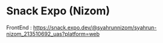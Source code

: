 # Snack Expo (Nizom)

FrontEnd :
https://snack.expo.dev/@syahrunnizom/syahrun-nizom_213510692_uas?platform=web
 
